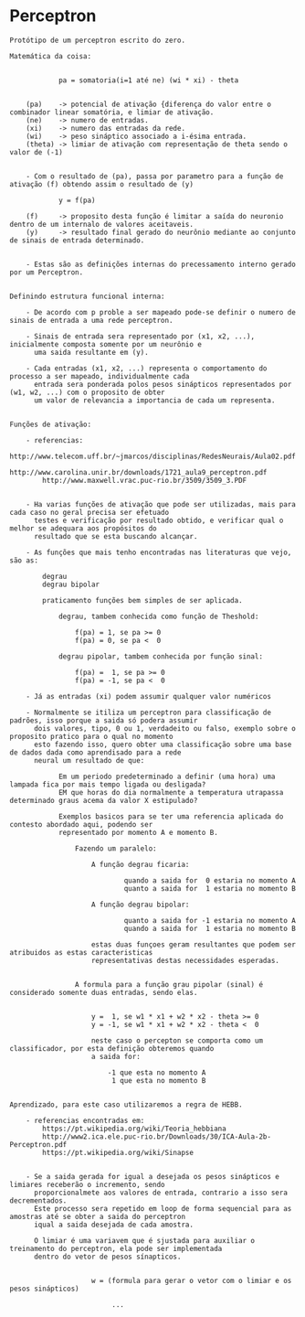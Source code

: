 # Perceptron

    Protótipo de um perceptron escrito do zero.

    Matemática da coisa:


                pa = somatoria(i=1 até ne) (wi * xi) - theta


        (pa)    -> potencial de ativação {diferença do valor entre o combinador linear somatória, e limiar de ativação.
        (ne)    -> numero de entradas.
        (xi)    -> numero das entradas da rede.
        (wi)    -> peso sináptico associado a i-ésima entrada.
        (theta) -> limiar de ativação com representação de theta sendo o valor de (-1)


        - Com o resultado de (pa), passa por parametro para a função de ativação (f) obtendo assim o resultado de (y)

                y = f(pa)

        (f)     -> proposito desta função é limitar a saída do neuronio dentro de um internalo de valores aceitaveis.
        (y)     -> resultado final gerado do neurônio mediante ao conjunto de sinais de entrada determinado.


        - Estas são as definições internas do precessamento interno gerado por um Perceptron.


    Definindo estrutura funcional interna:

        - De acordo com p proble a ser mapeado pode-se definir o numero de sinais de entrada a uma rede perceptron.

        - Sinais de entrada sera representado por (x1, x2, ...), inicialmente composta somente por um neurônio e
          uma saida resultante em (y).

        - Cada entradas (x1, x2, ...) representa o comportamento do processo a ser mapeado, individualmente cada
          entrada sera ponderada polos pesos sinápticos representados por (w1, w2, ...) com o proposito de obter
          um valor de relevancia a importancia de cada um representa.


    Funções de ativação:

        - referencias:
            http://www.telecom.uff.br/~jmarcos/disciplinas/RedesNeurais/Aula02.pdf
            http://www.carolina.unir.br/downloads/1721_aula9_perceptron.pdf
            http://www.maxwell.vrac.puc-rio.br/3509/3509_3.PDF


        - Ha varias funções de ativação que pode ser utilizadas, mais para cada caso no geral precisa ser efetuado
          testes e verificação por resultado obtido, e verificar qual o melhor se adequara aos propósitos do
          resultado que se esta buscando alcançar.

        - As funções que mais tenho encontradas nas literaturas que vejo, são as:

            degrau
            degrau bipolar

            praticamento funções bem simples de ser aplicada.

                degrau, tambem conhecida como função de Theshold:

                    f(pa) = 1, se pa >= 0
                    f(pa) = 0, se pa <  0

                degrau pipolar, tambem conhecida por função sinal:

                    f(pa) =  1, se pa >= 0
                    f(pa) = -1, se pa <  0

        - Já as entradas (xi) podem assumir qualquer valor numéricos

        - Normalmente se itiliza um perceptron para classificação de padrões, isso porque a saida só podera assumir
          dois valores, tipo, 0 ou 1, verdadeito ou falso, exemplo sobre o proposito pratico para o qual no momento
          esto fazendo isso, quero obter uma classificação sobre uma base de dados dada como aprendisado para a rede
          neural um resultado de que:

                Em um periodo predeterminado a definir (uma hora) uma lampada fica por mais tempo ligada ou desligada?
                EM que horas do dia normalmente a temperatura utrapassa determinado graus acema da valor X estipulado?

                Exemplos basicos para se ter uma referencia aplicada do contesto abordado aqui, podendo ser
                representado por momento A e momento B.

                    Fazendo um paralelo:

                        A função degrau ficaria:

                                quando a saida for  0 estaria no momento A
                                quanto a saida for  1 estaria no momento B

                        A função degrau bipolar:

                                quanto a saida for -1 estaria no momento A
                                quando a saida for  1 estaria no momento B

                        estas duas funçoes geram resultantes que podem ser atribuidos as estas caracteristicas
                        representativas destas necessidades esperadas.


                    A formula para a função grau pipolar (sinal) é considerado somente duas entradas, sendo elas.


                        y =  1, se w1 * x1 + w2 * x2 - theta >= 0
                        y = -1, se w1 * x1 + w2 * x2 - theta <  0

                        neste caso o percepton se comporta como um classificador, por esta definição obteremos quando
                        a saida for:

                            -1 que esta no momento A
                             1 que esta no momento B


    Aprendizado, para este caso utilizaremos a regra de HEBB.

        - referencias encontradas em:
            https://pt.wikipedia.org/wiki/Teoria_hebbiana
            http://www2.ica.ele.puc-rio.br/Downloads/30/ICA-Aula-2b-Perceptron.pdf
            https://pt.wikipedia.org/wiki/Sinapse


        - Se a saida gerada for igual a desejada os pesos sinápticos e limiares receberão o incremento, sendo
          proporcionalmete aos valores de entrada, contrario a isso sera decrementados.
          Este processo sera repetido em loop de forma sequencial para as amostras até se obter a saida do perceptron
          iqual a saida desejada de cada amostra.

          O limiar é uma variavem que é sjustada para auxiliar o treinamento do perceptron, ela pode ser implementada
          dentro do vetor de pesos sínapticos.


                        w = (formula para gerar o vetor com o limiar e os pesos sinápticos)

                             ...


